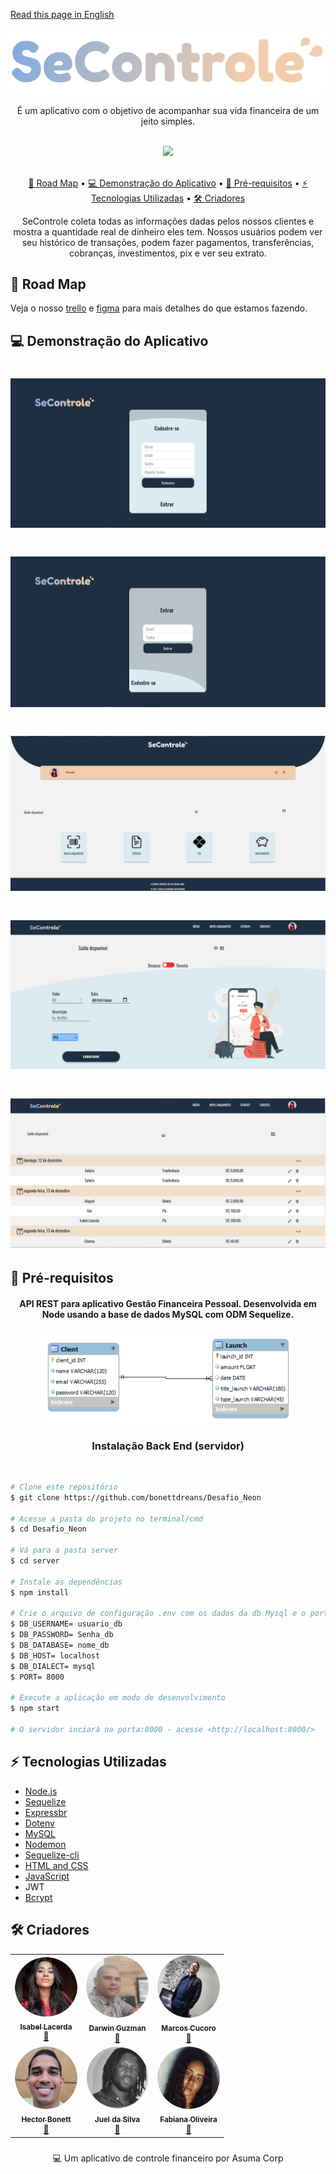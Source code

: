 [Read this page in English](https://github.com/bonettdreans/Desafio_Neon/blob/main/README.md)<br>

<div align='center'>
  <img src="https://github.com/bonettdreans/Desafio_Neon/blob/main/front-end/assets/img/logo.svg"/>
</div>

<p align='center'>É um aplicativo com o objetivo de acompanhar sua vida financeira de um jeito simples. </p>


<div align='center'><br>
  <a href='https://github.com/bonettdreans/Desafio_Neon/blob/main/license'><img src='https://img.shields.io/badge/license-MIT-green'></img></a>
</div><br>


<p align='center'>
  <a href='#roadMap'>💫 Road Map</a> • 
  <a href='#appDemo'>💻 Demonstração do Aplicativo</a> • 
  <a href='#req'>🌚 Pré-requisitos</a> • 
  <a href='#techStack'>⚡️ Tecnologias Utilizadas</a> • 
  <a href='#creators'>🛠 Criadores</a> 
</p>

<p align='center'>SeControle coleta todas as informações dadas pelos nossos clientes e mostra a quantidade real de dinheiro eles tem.
Nossos usuários podem ver seu histórico de transações, podem fazer pagamentos, transferências, cobranças, investimentos, pix e ver seu extrato. </p>

<h2 title='#roadMap'>💫 Road Map</h2>
<p>Veja o nosso <a href='https://trello.com/invite/b/wQFMxIHm/9da9a90582b4cbd8fea63bc22165a3fa/kanban-template'>trello</a> 
e <a href='https://www.figma.com/file/3wh0x05etlZMCUfcJMRjwR/Desafio---TT-team-library?node-id=487%3A300'>figma</a> para mais detalhes do que estamos fazendo.</p>


<h2 title='#appDemo'>💻 Demonstração do Aplicativo</h2>

<h1 align="center">
  <img title="#register" src="https://github.com/bonettdreans/Desafio_Neon/blob/main/front-end/assets/screenshots/cadastrar.png" />
</h1>
<h1 align="center">
  <img title="#register" src="https://github.com/bonettdreans/Desafio_Neon/blob/main/front-end/assets/screenshots/entrar.png" />
</h1>
<h1 align="center">
  <img title="#register" src="https://github.com/bonettdreans/Desafio_Neon/blob/main/front-end/assets/screenshots/home.png" />
</h1>
<h1 align="center">
  <img title="#register" src="https://github.com/bonettdreans/Desafio_Neon/blob/main/front-end/assets/screenshots/launch.png" />
</h1>
<h1 align="center">
  <img title="#register" src="https://github.com/bonettdreans/Desafio_Neon/blob/main/front-end/assets/screenshots/extract.png" />
</h1>

<h2 title='req'>🌚 Pré-requisitos</h2>

<div align='center'>
  <h4>API REST para aplicativo Gestão Financeira Pessoal.
    Desenvolvida em Node usando a base de dados MySQL com ODM Sequelize.</h4>
</div>
<h3 align="center">
  <img title="#register" src="https://github.com/bonettdreans/Desafio_Neon/blob/main/front-end/assets/screenshots/Database_Structure_of_the_Application_Asuma_Corp..png" />
</h3>
<div>
  <div align='center'>
    <h3>Instalação Back End (servidor)</h3><br>
 </div>
  
  ```bash
# Clone este repositório
$ git clone https://github.com/bonettdreans/Desafio_Neon

# Acesse a pasta do projeto no terminal/cmd
$ cd Desafio_Neon

# Vá para a pasta server
$ cd server

# Instale as dependências
$ npm install

# Crie o arquivo de configuração .env com os dados da db Mysql e o port do Server Express
$ DB_USERNAME= usuario_db
$ DB_PASSWORD= Senha_db
$ DB_DATABASE= nome_db
$ DB_HOST= localhost
$ DB_DIALECT= mysql
$ PORT= 8000

# Execute a aplicação em modo de desenvolvimento
$ npm start

# O servidor inciará na porta:8000 - acesse <http://localhost:8000/>
```
</div>

<h2 alt='#techStack'>⚡️ Tecnologias Utilizadas</h2>
<ul>
  <li><a href='https://nodejs.org/'>Node.js</a></li>
  <li><a href='https://sequelize.org/master/'>Sequelize</a></li>
  <li><a href='https://expressjs.com/pt-br/'>Expressbr</a></li>
  <li><a href='https://www.npmjs.com/package/dotenv'>Dotenv</a></li>
  <li><a href='https://www.npmjs.com/package/mysql2'>MySQL</a></li>
  <li><a href='https://www.npmjs.com/package/nodemon'>Nodemon</a></li>
  <li><a href='https://www.npmjs.com/package/sequelize-cli'>Sequelize-cli</a></li>
  <li><a href='https://html.com/'>HTML and CSS</a></li>
  <li><a href='https://www.javascript.com/'>JavaScript</a></li>
  <li><a href='https://jwt.io/'></a>JWT</li>
  <li><a href='https://www.npmjs.com/package/bcrypt'>Bcrypt</a></li>
</ul>

<h2 title='creators'>🛠 Criadores</h2>


<div style="display: inline_block" align="center">
  <table>
    <tr>
      <td align="center"><a href="https://github.com/lacerdaisab"><img style="border-radius: 50%;" src="https://github.com/bonettdreans/Desafio_Neon/blob/main/front-end/assets/img/isabel.png" width="100px;" alt="Isa"/><br /><sub><b>Isabel Lacerda</b></sub></a><br /><a href="https://www.linkedin.com/in/lacerdaisab/" title="Linkedin">🚀</a>
      <td align="center"><a href="https://github.com/guzmandp"><img style="border-radius: 50%;" src="https://github.com/bonettdreans/Desafio_Neon/blob/main/front-end/assets/img/darwin.png" width="100px;" alt="Darwin"/><br /><sub><b>Darwin Guzman</b></sub></a><br /><a href="https://www.linkedin.com/in/darwin-guzm%C3%A1n-betancourt-985b4496/" title="Linkedin">🚀</a>
      <td align="center"><a href="https://github.com/MarcosCucoro"><img style="border-radius: 50%;" src="https://github.com/bonettdreans/Desafio_Neon/blob/main/front-end/assets/img/marcos.png" width="100px;" alt="Marcos"/><br /><sub><b>Marcos Cucoro</b></sub></a><br /><a href="https://www.linkedin.com/in/marcos-cucoro-15b23a95/" title="Linkedin">🚀</a>
    </tr>
    <tr>
      <td align="center"><a href="https://github.com/bonettdreans"><img style="border-radius: 50%;" src="https://github.com/bonettdreans/Desafio_Neon/blob/main/front-end/assets/img/hector.png" width="100px;" alt="Hector"/><br /><sub><b>Hector Bonett</b></sub></a><br /><a href="https://www.linkedin.com/in/h%C3%A9ctor-bonett-b61459223/" title="Linkedin">🚀</a>
      <td align="center"><a href="https://github.com/juel1986"><img style="border-radius: 50%;" src="https://github.com/bonettdreans/Desafio_Neon/blob/main/front-end/assets/img/juel.png" width="100px;" alt="Juel"/><br /><sub><b>Juel da Silva</b></sub></a><br /><a href="https://www.linkedin.com/in/juel-da-silva-60b7b1117/" title="Linkedin">🚀</a>
      <td align="center"><a href="https://github.com/Tavarina"><img style="border-radius: 50%;" src="https://github.com/bonettdreans/Desafio_Neon/blob/main/front-end/assets/img/fabiana.png" width="100px;" alt="Fabiana"/><br /><sub><b>Fabiana Oliveira</b></sub></a><br /><a href="https://www.linkedin.com/in/fabianaoli/" title="Linkedin">🚀</a>
    </tr>
  </table>
</div>

###
<p align='center'>💻 Um aplicativo de controle financeiro por Asuma Corp</p>
